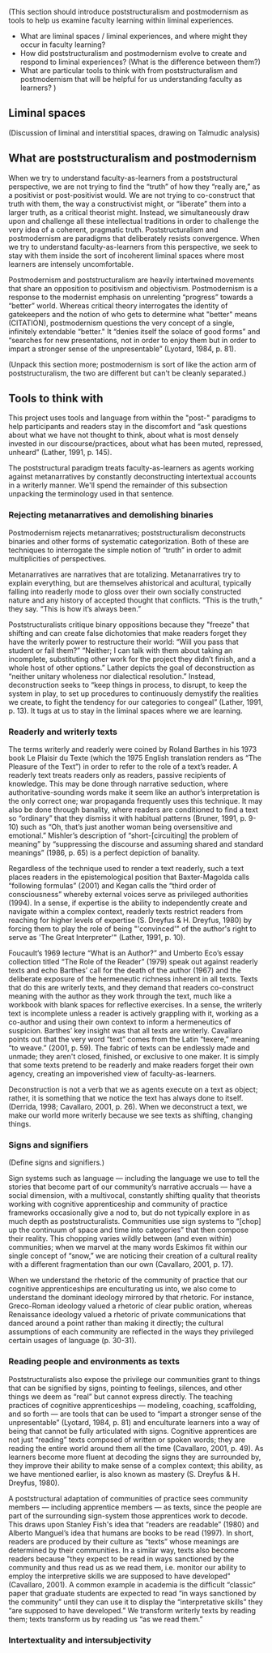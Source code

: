 (This section should introduce poststructuralism and postmodernism as tools to help us examine faculty learning within liminal experiences.

* What are liminal spaces / liminal experiences, and where might they occur in faculty learning?
* How did poststructuralism and postmodernism evolve to create and respond to liminal experiences? (What is the difference between them?)
* What are particular tools to think with from poststructuralism and postmodernism that will be helpful for us understanding faculty as learners?
)

Liminal spaces
-------------------

(Discussion of liminal and interstitial spaces, drawing on Talmudic analysis)

What are poststructuralism and postmodernism
-----------------------------------------------

When we try to understand faculty-as-learners from a poststructural perspective, we are not trying to find the “truth” of how they “really are,” as a positivist or post-positivist would. We are not trying to co-construct that truth with them, the way a constructivist might, or “liberate” them into a larger truth, as a critical theorist might. Instead, we simultaneously draw upon and challenge all these intellectual traditions in order to challenge the very idea of a coherent, pragmatic truth. Poststructuralism and postmodernism are paradigms that deliberately resists convergence. When we try to understand faculty-as-learners from this perspective, we seek to stay with them inside the sort of incoherent liminal spaces where most learners are intensely uncomfortable.

Postmodernism and poststructuralism are heavily intertwined movements that share an opposition to positivism and objectivism. Postmodernism is a response to the modernist emphasis on unrelenting “progress” towards a “better” world. Whereas critical theory interrogates the identity of gatekeepers and the notion of who gets to determine what "better" means (CITATION), postmodernism questions the very concept of a single, infinitely extendable “better." It “denies itself the solace of good forms” and “searches for new presentations, not in order to enjoy them but in order to impart a stronger sense of the unpresentable” (Lyotard, 1984, p. 81).

(Unpack this section more; postmodernism is sort of like the action arm of poststructuralism, the two are different but can't be cleanly separated.)

Tools to think with
---------------------

This project uses tools and language from within the "post-" paradigms to help participants and readers stay in the discomfort and “ask questions about what we have not thought to think, about what is most densely invested in our discourse/practices, about what has been muted, repressed, unheard” (Lather, 1991, p. 145).

The poststructural paradigm treats faculty-as-learners as agents working against metanarratives by constantly deconstructing intertextual accounts in a writerly manner. We'll spend the remainder of this subsection unpacking the terminology used in that sentence.

### Rejecting metanarratives and demolishing binaries

Postmodernism rejects metanarratives; poststructuralism deconstructs binaries and other forms of systematic categorization. Both of these are techniques to interrogate the simple notion of “truth” in order to admit multiplicities of perspectives.

Metanarratives are narratives that are totalizing. Metanarratives try to explain everything, but are themselves ahistorical and acultural, typically falling into readerly mode to gloss over their own socially constructed nature and any history of accepted thought that conflicts. “This is the truth,” they say. “This is how it’s always been.” 

Poststructuralists critique binary oppositions because they "freeze" that shifting and can create false dichotomies that make readers forget they have the writerly power to restructure their world: “Will you pass that student or fail them?” “Neither; I can talk with them about taking an incomplete, substituting other work for the project they didn’t finish, and a whole host of other options.” Lather depicts the goal of deconstruction as “neither unitary wholeness nor dialectical resolution.” Instead, deconstruction seeks to “keep things in process, to disrupt, to keep the system in play, to set up procedures to continuously demystify the realities we create, to fight the tendency for our categories to congeal” (Lather, 1991, p. 13). It tugs at us to stay in the liminal spaces where we are learning.

### Readerly and writerly texts

The terms writerly and readerly were coined by Roland Barthes in his 1973 book Le Plaisir du Texte (which the 1975 English translation renders as “The Pleasure of the Text”) in order to refer to the role of a text’s reader. A readerly text treats readers only as readers, passive recipients of knowledge. This may be done through narrative seduction, where authoritative-sounding words make it seem like an author’s interpretation is the only correct one; war propaganda frequently uses this technique. It may also be done through banality, where readers are conditioned to find a text so “ordinary” that they dismiss it with habitual patterns (Bruner, 1991, p. 9-10) such as “Oh, that’s just another woman being oversensitive and emotional.” Mishler’s description of “short-\[circuiting] the problem of meaning” by “suppressing the discourse and assuming shared and standard meanings” (1986, p. 65) is a perfect depiction of banality. 

Regardless of the technique used to render a text readerly, such a text places readers in the epistemological position that Baxter-Magolda calls “following formulas” (2001) and Kegan calls the “third order of consciousness” whereby external voices serve as privileged authorities (1994). In a sense, if expertise is the ability to independently create and navigate within a complex context, readerly texts restrict readers from reaching for higher levels of expertise (S. Dreyfus & H. Dreyfus, 1980) by forcing them to play the role of being "'convinced'" of the author's right to serve as 'The Great Interpreter'" (Lather, 1991, p. 10).

Foucault’s 1969 lecture “What is an Author?” and Umberto Eco’s essay collection titled “The Role of the Reader” (1979) speak out against readerly texts and echo Barthes’ call for the death of the author (1967) and the deliberate exposure of the hermeneutic richness inherent in all texts. Texts that do this are writerly texts, and they demand that readers co-construct meaning with the author as they work through the text, much like a workbook with blank spaces for reflective exercises. In a sense, the writerly text is incomplete unless a reader is actively grappling with it, working as a co-author and using their own context to inform a hermeneutics of suspicion. Barthes’ key insight was that all texts are writerly. Cavallaro points out that the very word “text” comes from the Latin “texere,” meaning “to weave.” (2001, p. 59). The fabric of texts can be endlessly made and unmade; they aren't closed, finished, or exclusive to one maker. It is simply that some texts pretend to be readerly and make readers forget their own agency, creating an impoverished view of faculty-as-learners.

Deconstruction is not a verb that we as agents execute on a text as object; rather, it is something that we notice the text has always done to itself. (Derrida, 1998; Cavallaro, 2001, p. 26). When we deconstruct a text, we make our world more writerly because we see texts as shifting, changing things.

### Signs and signifiers

(Define signs and signifiers.)

Sign systems such as language — including the language we use to tell the stories that become part of our community’s narrative accruals — have a social dimension, with a multivocal, constantly shifting quality that theorists working with cognitive apprenticeship and community of practice frameworks occasionally give a nod to, but do not typically explore in as much depth as poststructuralists. Communities use sign systems to “[chop] up the continuum of space and time into categories” that then compose their reality. This chopping varies wildly between (and even within) communities; when we marvel at the many words Eskimos fit within our single concept of “snow,” we are noticing their creation of a cultural reality with a different fragmentation than our own (Cavallaro, 2001, p. 17).

When we understand the rhetoric of the community of practice that our cognitive apprenticeships are enculturating us into, we also come to understand the dominant ideology mirrored by that rhetoric. For instance, Greco-Roman ideology valued a rhetoric of clear public oration, whereas Renaissance ideology valued a rhetoric of private communications that danced around a point rather than making it directly; the cultural assumptions of each community are reflected in the ways they privileged certain usages of language (p. 30-31).

### Reading people and environments as texts

Poststructuralists also expose the privilege our communities grant to things that can be signified by signs, pointing to feelings, silences, and other things we deem as “real” but cannot express directly. The teaching practices of cognitive apprenticeships — modeling, coaching, scaffolding, and so forth — are tools that can be used to “impart a stronger sense of the unpresentable” (Lyotard, 1984, p. 81) and enculturate learners into a way of being that cannot be fully articulated with signs. Cognitive apprentices are not just “reading” texts composed of written or spoken words; they are reading the entire world around them all the time (Cavallaro, 2001, p. 49). As learners become more fluent at decoding the signs they are surrounded by, they improve their ability to make sense of a complex context; this ability, as we have mentioned earlier, is also known as mastery (S. Dreyfus & H. Dreyfus, 1980).

A poststructural adaptation of communities of practice sees community members — including apprentice members — as texts, since the people are part of the surrounding sign-system those apprentices work to decode. This draws upon Stanley Fish's idea that “readers are readable” (1980) and Alberto Manguel’s idea that humans are books to be read (1997). In short, readers are produced by their culture as “texts” whose meanings are determined by their communities. In a similar way, texts also become readers because "they expect to be read in ways sanctioned by the community and thus read us as we read them, i.e. monitor our ability to employ the interpretive skills we are supposed to have developed" (Cavallaro, 2001). A common example in academia is the difficult “classic” paper that graduate students are expected to read “in ways sanctioned by the community” until they can use it to display the “interpretative skills” they “are supposed to have developed.” We transform writerly texts by reading them; texts transform us by reading us “as we read them.”

### Intertextuality and intersubjectivity
